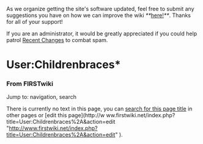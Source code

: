 As we organize getting the site's software updated, feel free to submit any
suggestions you have on how we can improve the wiki
_**_[here!](/index.php/User:Hallry/Suggestions "User:Hallry/Suggestions"
)_**_. Thanks for all of your support!

If you are an administrator, it would be greatly appreciated if you could help
patrol [Recent Changes](/index.php/Special:Recentchanges
"Special:Recentchanges" ) to combat spam.

# User:Childrenbraces*

### From FIRSTwiki

Jump to: navigation, search

There is currently no text in this page, you can [search for this page
title](/index.php/Special:Search/Childrenbraces%2A
"Special:Search/Childrenbraces*" ) in other pages or [edit this page](http://w
ww.firstwiki.net/index.php?title=User:Childrenbraces%2A&action=edit
"http://www.firstwiki.net/index.php?title=User:Childrenbraces%2A&action=edit"
).

